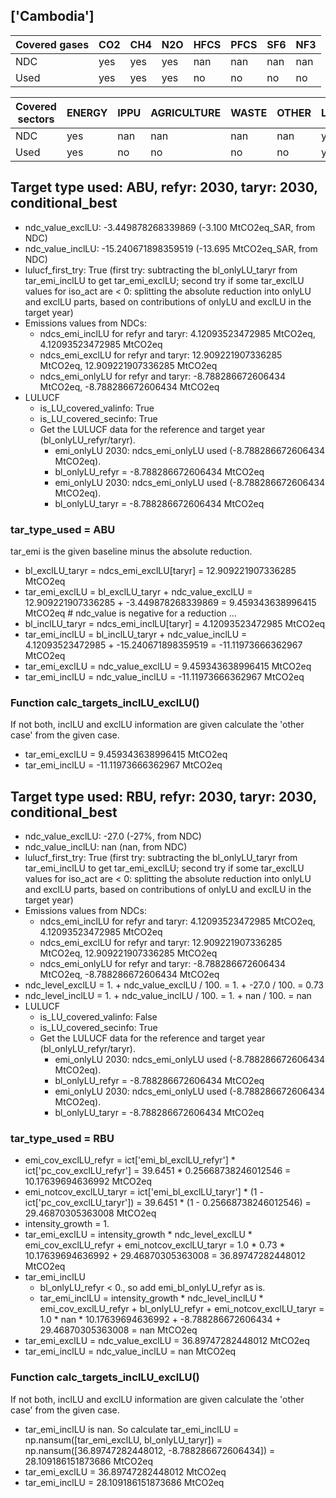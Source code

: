 ## ['Cambodia']



| Covered gases | CO2 | CH4 | N2O | HFCS | PFCS | SF6 | NF3 |
| ---- | ---- | ---- | ---- | ---- | ---- | ---- | ----  |
| NDC | yes | yes | yes | nan | nan | nan | nan |
| Used | yes | yes | yes | no | no | no | no |

| Covered sectors | ENERGY | IPPU | AGRICULTURE | WASTE | OTHER | LULUCF |
| ---- | ---- | ---- | ---- | ---- | ---- | ----  |
| NDC | yes | nan | nan | nan | nan | yes |
| Used | yes | no | no | no | no | yes |



## Target type used: ABU, refyr: 2030, taryr: 2030, conditional_best
- ndc_value_exclLU: -3.449878268339869 (-3.100 MtCO2eq_SAR, from NDC)
- ndc_value_inclLU: -15.240671898359519 (-13.695 MtCO2eq_SAR, from NDC)
- lulucf_first_try: True
(first try: subtracting the bl_onlyLU_taryr from tar_emi_inclLU to get tar_emi_exclLU;
second try if some tar_exclLU values for iso_act are < 0: splitting the absolute reduction into onlyLU and exclLU parts, based on contributions of onlyLU and exclLU in the target year)
- Emissions values from NDCs:
  - ndcs_emi_inclLU for refyr and taryr: 4.12093523472985 MtCO2eq, 4.12093523472985 MtCO2eq
  - ndcs_emi_exclLU for refyr and taryr: 12.909221907336285 MtCO2eq, 12.909221907336285 MtCO2eq
  - ndcs_emi_onlyLU for refyr and taryr: -8.788286672606434 MtCO2eq, -8.788286672606434 MtCO2eq
- LULUCF
  - is_LU_covered_valinfo: True
  - is_LU_covered_secinfo: True
  - Get the LULUCF data for the reference and target year (bl_onlyLU_refyr/taryr).
    - emi_onlyLU 2030: ndcs_emi_onlyLU used (-8.788286672606434 MtCO2eq).
    - bl_onlyLU_refyr = -8.788286672606434 MtCO2eq
    - emi_onlyLU 2030: ndcs_emi_onlyLU used (-8.788286672606434 MtCO2eq).
    - bl_onlyLU_taryr = -8.788286672606434 MtCO2eq
### tar_type_used = ABU
tar_emi is the given baseline minus the absolute reduction.
- bl_exclLU_taryr = ndcs_emi_exclLU[taryr] = 12.909221907336285 MtCO2eq
- tar_emi_exclLU = bl_exclLU_taryr + ndc_value_exclLU = 12.909221907336285 + -3.449878268339869 = 9.459343638996415 MtCO2eq # ndc_value is negative for a reduction ...
- bl_inclLU_taryr = ndcs_emi_inclLU[taryr] = 4.12093523472985 MtCO2eq
- tar_emi_inclLU = bl_inclLU_taryr + ndc_value_inclLU = 4.12093523472985 + -15.240671898359519 = -11.11973666362967 MtCO2eq
- tar_emi_exclLU = ndc_value_exclLU = 9.459343638996415 MtCO2eq
- tar_emi_inclLU = ndc_value_inclLU = -11.11973666362967 MtCO2eq
### Function calc_targets_inclLU_exclLU()
If not both, inclLU and exclLU information are given calculate the 'other case' from the given case.
- tar_emi_exclLU = 9.459343638996415 MtCO2eq
- tar_emi_inclLU = -11.11973666362967 MtCO2eq



## Target type used: RBU, refyr: 2030, taryr: 2030, conditional_best
- ndc_value_exclLU: -27.0 (-27%, from NDC)
- ndc_value_inclLU: nan (nan, from NDC)
- lulucf_first_try: True
(first try: subtracting the bl_onlyLU_taryr from tar_emi_inclLU to get tar_emi_exclLU;
second try if some tar_exclLU values for iso_act are < 0: splitting the absolute reduction into onlyLU and exclLU parts, based on contributions of onlyLU and exclLU in the target year)
- Emissions values from NDCs:
  - ndcs_emi_inclLU for refyr and taryr: 4.12093523472985 MtCO2eq, 4.12093523472985 MtCO2eq
  - ndcs_emi_exclLU for refyr and taryr: 12.909221907336285 MtCO2eq, 12.909221907336285 MtCO2eq
  - ndcs_emi_onlyLU for refyr and taryr: -8.788286672606434 MtCO2eq, -8.788286672606434 MtCO2eq
- ndc_level_exclLU = 1. + ndc_value_exclLU / 100. = 1. + -27.0 / 100. = 0.73
- ndc_level_inclLU = 1. + ndc_value_inclLU / 100. = 1. + nan / 100. = nan
- LULUCF
  - is_LU_covered_valinfo: False
  - is_LU_covered_secinfo: True
  - Get the LULUCF data for the reference and target year (bl_onlyLU_refyr/taryr).
    - emi_onlyLU 2030: ndcs_emi_onlyLU used (-8.788286672606434 MtCO2eq).
    - bl_onlyLU_refyr = -8.788286672606434 MtCO2eq
    - emi_onlyLU 2030: ndcs_emi_onlyLU used (-8.788286672606434 MtCO2eq).
    - bl_onlyLU_taryr = -8.788286672606434 MtCO2eq
### tar_type_used = RBU
- emi_cov_exclLU_refyr = ict['emi_bl_exclLU_refyr'] * ict['pc_cov_exclLU_refyr'] = 39.6451 * 0.25668738246012546 = 10.17639694636992 MtCO2eq
- emi_notcov_exclLU_taryr = ict['emi_bl_exclLU_taryr'] * (1 - ict['pc_cov_exclLU_taryr']) = 39.6451 * (1 - 0.25668738246012546) = 29.46870305363008 MtCO2eq
- intensity_growth = 1.
- tar_emi_exclLU = intensity_growth * ndc_level_exclLU * emi_cov_exclLU_refyr + emi_notcov_exclLU_taryr = 1.0 * 0.73 * 10.17639694636992 + 29.46870305363008 = 36.89747282448012 MtCO2eq
- tar_emi_inclLU
  - bl_onlyLU_refyr < 0., so add emi_bl_onlyLU_refyr as is.
  - tar_emi_inclLU = intensity_growth * ndc_level_inclLU * emi_cov_exclLU_refyr + bl_onlyLU_refyr + emi_notcov_exclLU_taryr = 1.0 * nan * 10.17639694636992 + -8.788286672606434 + 29.46870305363008 = nan MtCO2eq
- tar_emi_exclLU = ndc_value_exclLU = 36.89747282448012 MtCO2eq
- tar_emi_inclLU = ndc_value_inclLU = nan MtCO2eq
### Function calc_targets_inclLU_exclLU()
If not both, inclLU and exclLU information are given calculate the 'other case' from the given case.
- tar_emi_inclLU is nan. So calculate tar_emi_inclLU = np.nansum([tar_emi_exclLU, bl_onlyLU_taryr]) = np.nansum([36.89747282448012, -8.788286672606434]) = 28.109186151873686 MtCO2eq
- tar_emi_exclLU = 36.89747282448012 MtCO2eq
- tar_emi_inclLU = 28.109186151873686 MtCO2eq